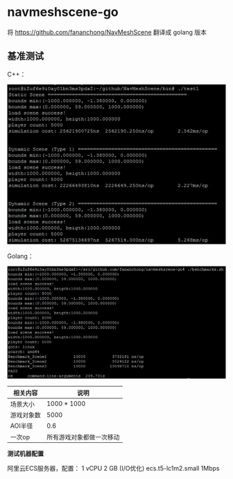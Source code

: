 # navmeshscene-go

将 https://github.com/fananchong/NavMeshScene 翻译成 golang 版本

## 基准测试

C++：

![p1](assets/c.jpg)


Golang：

![p2](assets/go.jpg)


相关内容   | 说明
--------- | -----------------------------------
场景大小   | 1000 * 1000
游戏对象数 | 5000
AOI半径    | 0.6
一次op     | 所有游戏对象都做一次移动

**测试机器配置**

阿里云ECS服务器，配置： 1 vCPU 2 GB (I/O优化) ecs.t5-lc1m2.small 1Mbps
